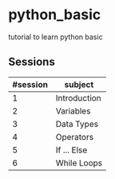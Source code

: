 # python_basic
tutorial to learn python basic


## Sessions
| #session | subject |
| ------ | ------ |
| 1 | Introduction |
| 2 | Variables |
| 3 | Data Types |
| 4 | Operators |
| 5 | If ... Else |
| 6 | While Loops |
